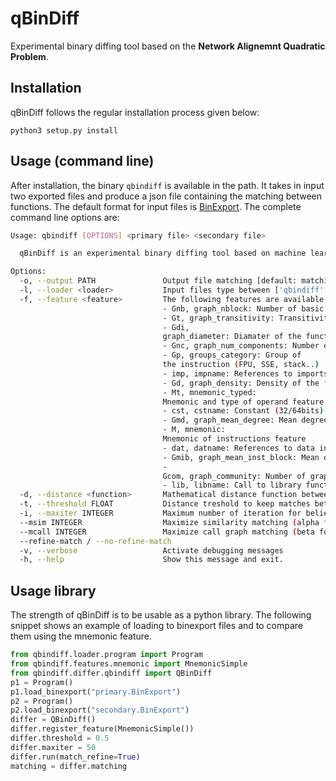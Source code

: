 qBinDiff
========

Experimental binary diffing tool based on the **Network Alignemnt Quadratic Problem**.

Installation
------------

qBinDiff follows the regular installation process given below:

    python3 setup.py install

Usage (command line)
--------------------

After installation, the binary ``qbindiff`` is available in the path.
It takes in input two exported files and produce a json file containing
the matching between functions. The default format for input files is
[BinExport](https://github.com/google/binexport). The complete command
line options are:

```bash
Usage: qbindiff [OPTIONS] <primary file> <secondary file>

  qBinDiff is an experimental binary diffing tool based on machine learning technics, namely Belief propagation.

Options:
  -o, --output PATH               Output file matching [default: matching.json]
  -l, --loader <loader>           Input files type between ['qbindiff', 'binexport', 'diaphora']. [default loader: binexport]
  -f, --feature <feature>         The following features are available:
                                  - Gnb, graph_nblock: Number of basic blocks in the function
                                  - Gt, graph_transitivity: Transitivity of the function flow graph
                                  - Gdi,
                                  graph_diameter: Diamater of the function flow graph
                                  - Gnc, graph_num_components: Number of components in the function (non-connected flow graphs)
                                  - Gp, groups_category: Group of
                                  the instruction (FPU, SSE, stack..)
                                  - imp, impname: References to imports in the instruction
                                  - Gd, graph_density: Density of the function flow graph
                                  - Mt, mnemonic_typed:
                                  Mnemonic and type of operand feature
                                  - cst, cstname: Constant (32/64bits) in the instruction (not addresses)
                                  - Gmd, graph_mean_degree: Mean degree of the function
                                  - M, mnemonic:
                                  Mnemonic of instructions feature
                                  - dat, datname: References to data in the instruction
                                  - Gmib, graph_mean_inst_block: Mean of instruction per basic blocks in the function
                                  -
                                  Gcom, graph_community: Number of graph communities (Louvain modularity)
                                  - lib, libname: Call to library functions (local function)
  -d, --distance <function>       Mathematical distance function between cosine and correlation [default: correlation]
  -t, --threshold FLOAT           Distance treshold to keep matches between 0.0 to 1.0 [default: 0.50]
  -i, --maxiter INTEGER           Maximum number of iteration for belief propagation [default: 80]
  --msim INTEGER                  Maximize similarity matching (alpha for NAQP) [default: 1]
  --mcall INTEGER                 Maximize call graph matching (beta for NAQP) [default: 2]
  --refine-match / --no-refine-match
  -v, --verbose                   Activate debugging messages
  -h, --help                      Show this message and exit.
```

Usage library
-------------

The strength of qBinDiff is to be usable as a python library. The following snippet shows an example
of loading to binexport files and to compare them using the mnemonic feature.

```python
from qbindiff.loader.program import Program
from qbindiff.features.mnemonic import MnemonicSimple
from qbindiff.differ.qbindiff import QBinDiff
p1 = Program()
p1.load_binexport("primary.BinExport")
p2 = Program()
p2.load_binexport("secondary.BinExport")
differ = QBinDiff()
differ.register_feature(MnemonicSimple())
differ.threshold = 0.5
differ.maxiter = 50
differ.run(match_refine=True)
matching = differ.matching
```